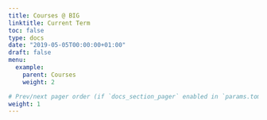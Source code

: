 ```yaml
---
title: Courses @ BIG
linktitle: Current Term
toc: false
type: docs
date: "2019-05-05T00:00:00+01:00"
draft: false
menu:
  example:
    parent: Courses
    weight: 2

# Prev/next pager order (if `docs_section_pager` enabled in `params.toml`)
weight: 1
---
```

